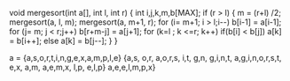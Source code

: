 void mergesort(int a[], int l, int r)
{
	int i,j,k,m,b[MAX];
	if (r > l) 
	{
		m = (r+l) /2;
		mergesort(a, l, m);
		mergesort(a, m+1, r);
		for (i= m+1; i > l;i--)
			b[i-1] = a[i-1];
		for (j= m; j < r;j++) 
			b[r+m-j] = a[j+1];
		for (k=l ; k <=r; k++)
			if(b[i] < b[j])
			   a[k] = b[i++];
			else
			   a[k] = b[j--];
	}
}

a = {a,s,o,r,t,i,n,g,e,x,a,m,p,l,e}
      {a,s,
            o,r,
       a,o,r,s,
                 i,t,
                     g,n,
                 g,i,n,t,
       a,g,i,n,o,r,s,t,
                          e,x,
                               a,m,
                          a,e,m,x,
                                     l,p,
                                     e,l,p}
                          a,e,e,l,m,p,x}
